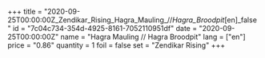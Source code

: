 +++
title = "2020-09-25T00:00:00Z_Zendikar_Rising_Hagra_Mauling_//_Hagra_Broodpit_[en]_false"
id = "7c04c734-354d-4925-8161-7052110951df"
date = "2020-09-25T00:00:00Z"
name = "Hagra Mauling // Hagra Broodpit"
lang = ["en"]
price = "0.86"
quantity = 1
foil = false
set = "Zendikar Rising"
+++
